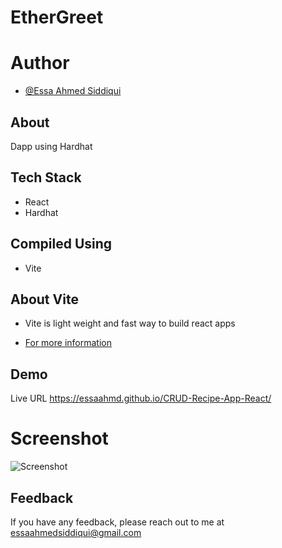 # EtherGreet


# Author

- [@Essa Ahmed Siddiqui](https://github.com/EssaAhmd/)

## About
Dapp using Hardhat

## Tech Stack
- React
- Hardhat

## Compiled Using
- Vite

## About Vite
- Vite is light weight and fast way to build react apps 

- [For more information](https://github.com/vitejs/vite)


## Demo

Live URL
https://essaahmd.github.io/CRUD-Recipe-App-React/



# Screenshot
![Screenshot](https://user-images.githubusercontent.com/100959596/215261695-79cb46a4-47af-41dc-b36c-bd85081f3edf.png)






## Feedback

If you have any feedback, please reach out to me at essaahmedsiddiqui@gmail.com